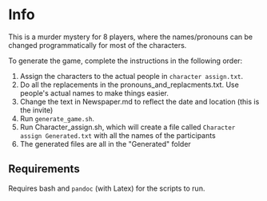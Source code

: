 # Info

This is a murder mystery for 8 players, where the names/pronouns can be changed programmatically for most of the characters.

To generate the game, complete the instructions in the following order:


1. Assign the characters to the actual people in `character assign.txt`.
2. Do all the replacements in the pronouns_and_replacments.txt. Use people's actual names to make things easier.
3. Change the text in Newspaper.md to reflect the date and location (this is the invite)
4. Run `generate_game.sh`.
5. Run Character_assign.sh, which will create a file called `Character assign Generated.txt` with all the names of the participants
6. The generated files are all in the "Generated" folder


## Requirements

Requires bash and `pandoc` (with Latex) for the scripts to run.
